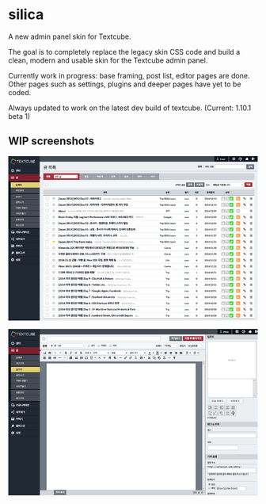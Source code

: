 silica
======

A new admin panel skin for Textcube. 

The goal is to completely replace the legacy skin CSS code and build a clean, modern and usable skin for the Textcube admin panel.

Currently work in progress: base framing, post list, editor pages are done. Other pages such as settings, plugins and deeper pages have yet to be coded.

Always updated to work on the latest dev build of textcube.
(Current: 1.10.1 beta 1)


WIP screenshots
---------------

![alt text](https://github.com/zvuc/silica/blob/master/screenshots/posts.png)

![alt text](https://github.com/zvuc/silica/blob/master/screenshots/editor.png)
